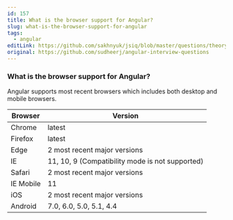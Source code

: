 ```yaml
---
id: 157
title: What is the browser support for Angular?
slug: what-is-the-browser-support-for-angular
tags:
  - angular
editLink: https://github.com/sakhnyuk/jsiq/blob/master/questions/theory/angular/157.md
original: https://github.com/sudheerj/angular-interview-questions
---
```


### What is the browser support for Angular?

Angular supports most recent browsers which includes both desktop and mobile browsers.

| Browser   | Version                                         |
| --------- | ----------------------------------------------- |
| Chrome    | latest                                          |
| Firefox   | latest                                          |
| Edge      | 2 most recent major versions                    |
| IE        | 11, 10, 9 (Compatibility mode is not supported) |
| Safari    | 2 most recent major versions                    |
| IE Mobile | 11                                              |
| iOS       | 2 most recent major versions                    |
| Android   | 7.0, 6.0, 5.0, 5.1, 4.4                         |